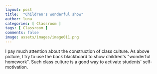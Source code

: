 ```yaml
---
layout: post
title:  "Children's wonderful show"
author: luna
categories: [ Classroom ]
tags: [ Classroom ]
comments: false
image: assets/images/image011.png
---
```


I pay much attention about the construction of class culture. 
As above picture, I try to use the back blackboard to show children's "wonderful homework".
Such class culture is a good way to activate students' self-motivation.
